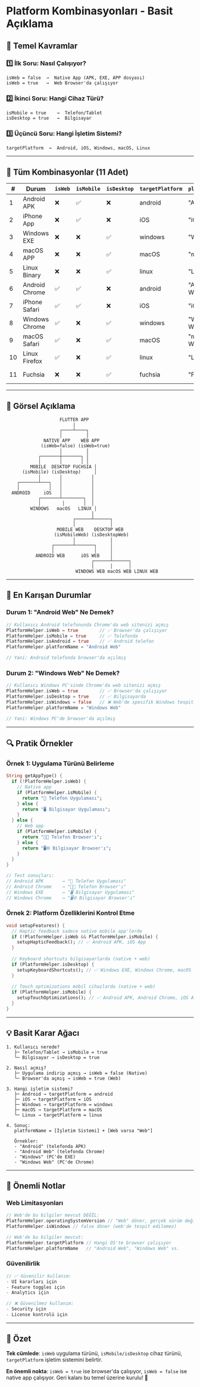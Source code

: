 # Platform Kombinasyonları - Basit Açıklama

## 🧠 Temel Kavramlar

### 1️⃣ **İlk Soru: Nasıl Çalışıyor?**
```
isWeb = false  →  Native App (APK, EXE, APP dosyası)
isWeb = true   →  Web Browser'da çalışıyor
```

### 2️⃣ **İkinci Soru: Hangi Cihaz Türü?**
```
isMobile = true    →  Telefon/Tablet
isDesktop = true   →  Bilgisayar
```

### 3️⃣ **Üçüncü Soru: Hangi İşletim Sistemi?**
```
targetPlatform  →  Android, iOS, Windows, macOS, Linux
```

---

## 📱 Tüm Kombinasyonlar (11 Adet)

| # | Durum | `isWeb` | `isMobile` | `isDesktop` | `targetPlatform` | `platformName` | Açıklama |
|---|-------|---------|------------|-------------|------------------|----------------|----------|
| 1 | Android APK | ❌ | ✅ | ❌ | android | "Android" | Telefonda uygulama |
| 2 | iPhone App | ❌ | ✅ | ❌ | iOS | "iOS" | iPhone'da uygulama |
| 3 | Windows EXE | ❌ | ❌ | ✅ | windows | "Windows" | PC'de uygulama |
| 4 | macOS APP | ❌ | ❌ | ✅ | macOS | "macOS" | Mac'te uygulama |
| 5 | Linux Binary | ❌ | ❌ | ✅ | linux | "Linux" | Linux'ta uygulama |
| 6 | Android Chrome | ✅ | ✅ | ❌ | android | "Android Web" | Telefonda browser |
| 7 | iPhone Safari | ✅ | ✅ | ❌ | iOS | "iOS Web" | iPhone'da browser |
| 8 | Windows Chrome | ✅ | ❌ | ✅ | windows | "Windows Web" | PC'de browser |
| 9 | macOS Safari | ✅ | ❌ | ✅ | macOS | "macOS Web" | Mac'te browser |
| 10 | Linux Firefox | ✅ | ❌ | ✅ | linux | "Linux Web" | Linux'ta browser |
| 11 | Fuchsia | ❌ | ❌ | ✅ | fuchsia | "Fuchsia" | Google'ın yeni OS'i |

---

## 🎯 Görsel Açıklama

```
                    FLUTTER APP
                         |
                    ┌────┴────┐
                    │         │
              NATIVE APP    WEB APP
             (isWeb=false) (isWeb=true)
                    │         │
            ┌───────┼───────┐ │
            │       │       │ │
         MOBILE  DESKTOP FUCHSIA │
      (isMobile) (isDesktop)     │
            │       │           │
    ┌───────┴───┐   │           │
    │           │   │           │
  ANDROID     iOS   │           │
            ┌───────┴────────┐  │
            │        │       │  │
         WINDOWS   macOS   LINUX │
                                │
                         ┌──────┴──────┐
                         │             │
                   MOBILE WEB    DESKTOP WEB
                  (isMobileWeb) (isDesktopWeb)
                         │             │
                 ┌───────┴───────┐     │
                 │               │     │
           ANDROID WEB      iOS WEB    │
                                ┌──────┴──────┐
                                │      │      │
                          WINDOWS WEB macOS WEB LINUX WEB
```

---

## 🤔 En Karışan Durumlar

### **Durum 1: "Android Web" Ne Demek?**
```dart
// Kullanıcı Android telefonunda Chrome'da web sitenizi açmış
PlatformHelper.isWeb = true        // ✅ Browser'da çalışıyor
PlatformHelper.isMobile = true     // ✅ Telefonda
PlatformHelper.isAndroid = true    // ✅ Android telefon
PlatformHelper.platformName = "Android Web"

// Yani: Android telefonda browser'da açılmış
```

### **Durum 2: "Windows Web" Ne Demek?**
```dart
// Kullanıcı Windows PC'sinde Chrome'da web sitenizi açmış
PlatformHelper.isWeb = true        // ✅ Browser'da çalışıyor  
PlatformHelper.isDesktop = true    // ✅ Bilgisayarda
PlatformHelper.isWindows = false   // ❌ Web'de spesifik Windows tespiti yok
PlatformHelper.platformName = "Windows Web"

// Yani: Windows PC'de browser'da açılmış
```

---

## 🔍 Pratik Örnekler

### **Örnek 1: Uygulama Türünü Belirleme**
```dart
String getAppType() {
  if (!PlatformHelper.isWeb) {
    // Native app
    if (PlatformHelper.isMobile) {
      return "📱 Telefon Uygulaması";
    } else {
      return "🖥️ Bilgisayar Uygulaması";
    }
  } else {
    // Web app
    if (PlatformHelper.isMobile) {
      return "📱🌐 Telefon Browser'ı";
    } else {
      return "🖥️🌐 Bilgisayar Browser'ı";
    }
  }
}

// Test sonuçları:
// Android APK       → "📱 Telefon Uygulaması"
// Android Chrome    → "📱🌐 Telefon Browser'ı"  
// Windows EXE       → "🖥️ Bilgisayar Uygulaması"
// Windows Chrome    → "🖥️🌐 Bilgisayar Browser'ı"
```

### **Örnek 2: Platform Özelliklerini Kontrol Etme**
```dart
void setupFeatures() {
  // Haptic feedback sadece native mobile app'lerde
  if (!PlatformHelper.isWeb && PlatformHelper.isMobile) {
    setupHapticFeedback(); // ✅ Android APK, iOS App
  }
  
  // Keyboard shortcuts bilgisayarlarda (native + web)
  if (PlatformHelper.isDesktop) {
    setupKeyboardShortcuts(); // ✅ Windows EXE, Windows Chrome, macOS App, macOS Safari
  }
  
  // Touch optimizations mobil cihazlarda (native + web)
  if (PlatformHelper.isMobile) {
    setupTouchOptimizations(); // ✅ Android APK, Android Chrome, iOS App, iOS Safari
  }
}
```

---

## 💡 Basit Karar Ağacı

```
1. Kullanıcı nerede?
   ├─ Telefon/Tablet → isMobile = true
   └─ Bilgisayar → isDesktop = true

2. Nasıl açmış?
   ├─ Uygulama indirip açmış → isWeb = false (Native)
   └─ Browser'da açmış → isWeb = true (Web)

3. Hangi işletim sistemi?
   ├─ Android → targetPlatform = android
   ├─ iOS → targetPlatform = iOS  
   ├─ Windows → targetPlatform = windows
   ├─ macOS → targetPlatform = macOS
   └─ Linux → targetPlatform = linux

4. Sonuç:
   platformName = [İşletim Sistemi] + [Web varsa "Web"]
   
   Örnekler:
   - "Android" (telefonda APK)
   - "Android Web" (telefonda Chrome)
   - "Windows" (PC'de EXE)
   - "Windows Web" (PC'de Chrome)
```

---

## 🚨 Önemli Notlar

### **Web Limitasyonları**
```dart
// Web'de bu bilgiler mevcut DEĞİL:
PlatformHelper.operatingSystemVersion // "Web" döner, gerçek sürüm değil
PlatformHelper.isWindows // false döner (web'de tespit edilemez)

// Web'de bu bilgiler mevcut:
PlatformHelper.targetPlatform // Hangi OS'te browser çalışıyor
PlatformHelper.platformName   // "Android Web", "Windows Web" vs.
```

### **Güvenilirlik**
```dart
// ✅ Güvenilir kullanım:
- UI kararları için
- Feature toggles için  
- Analytics için

// ❌ Güvenilmez kullanım:
- Security için
- License kontrolü için
```

---

## 🎯 Özet

**Tek cümlede**: `isWeb` uygulama türünü, `isMobile/isDesktop` cihaz türünü, `targetPlatform` işletim sistemini belirtir.

**En önemli nokta**: `isWeb = true` ise browser'da çalışıyor, `isWeb = false` ise native app çalışıyor. Geri kalanı bu temel üzerine kurulu! 🚀
